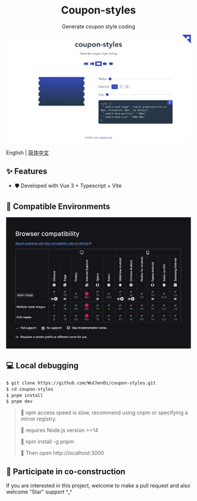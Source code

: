 <h1 align="center">Coupon-styles</h1>

<p align="center">Generate coupon style coding</p>

[![image](./screenshots/indexNew.png)](https://wuchendi.github.io/coupon-styles/)

English | [简体中文](./README-zh_CN.md)

## ✨ Features

- 🛡 Developed with Vue 3 + Typescript + Vite

## 🎯 Compatible Environments

[![image](./screenshots/browser_compatibility.png)](https://developer.mozilla.org/en-US/docs/Web/CSS/mask-image#browser_compatibility)

## 💻 Local debugging

```bash
$ git clone https://github.com/WuChenDi/coupon-styles.git
$ cd coupon-styles
$ pnpm install
$ pnpm dev
```

> 📢 npm access speed is slow, recommend using cnpm or specifying a mirror registry.
>
> 📢 requires Node.js version >=14
>
> 📢 npm install -g pnpm
>
> 📢 Then open http://localhost:3000

## 🤝 Participate in co-construction

If you are interested in this project, welcome to make a pull request and also welcome "Star" support ^\_^

<!-- ↓ Reference -->
<!-- https://github.com/XboxYan/coupon -->
<!-- https://github.com/alibaba/lowcode-engine.git -->
